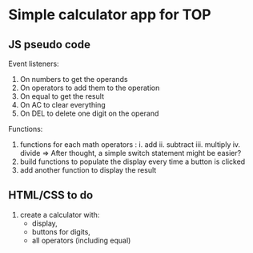 # Simple calculator app for TOP

## JS pseudo code

Event listeners:

1. On numbers to get the operands
2. On operators to add them to the operation
3. On equal to get the result
4. On AC to clear everything
5. On DEL to delete one digit on the operand

Functions:

1. functions for each math operators :
   i. add
   ii. subtract
   iii. multiply
   iv. divide
   => After thought, a simple switch statement might be easier?
2. build functions to populate the display every time a button is clicked
3. add another function to display the result

## HTML/CSS to do

1. create a calculator with:
    - display,
    - buttons for digits,
    - all operators (including equal)
